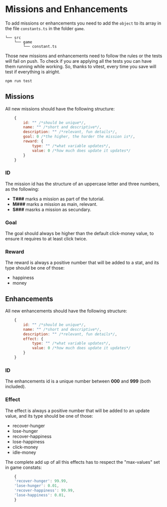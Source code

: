 # Missions and Enhancements

To add missions or enhancements you need to add the `object` to its array in the file `constants.ts` in the folder `game`.

```
└── src
    └── game
        └── constant.ts
```

Those new missions and enhancements need to follow the rules or the tests will fail on push. To check if you are applying all the tests you can have them running while working. So, thanks to vitest, every time you save will test if everything is alright.

```sh
npm run test
```

## Missions

All new missions should have the following structure:
```js
    {
        id: "" /*should be unique*/,
        name: "" /*short and descriptive*/,
        description: "" /*relevant, fun details*/,
        goal: 0 /*the higher, the harder the mission is*/,
        reward: {
            type: "" /*what variable updates*/,
            value: 0 /*how much does update it updates*/
        }
    }
```
### ID

The mission id has the structure of an uppercase letter and three numbers, as the following:
- **T###** marks a mission as part of the tutorial.
- **M###** marks a mission as main, relevant.
- **S###** masrks a mission as secundary.

### Goal

The goal should always be higher than the default click-money value, to ensure it requires to at least click twice.

### Reward
The reward is always a positive number that will be added to a stat, and its type should be one of those:
- happiness
- money

## Enhancements

All new enhancements should have the following structure:
```js
    {
        id: "" /*should be unique*/,
        name: "" /*short and descriptive*/,
        description: "" /*relevant, fun details*/,
        effect: {
            type: "" /*what variable updates*/,
            value: 0 /*how much does update it updates*/
        }
    }
```
### ID

The enhancements id is a unique number between **000** and **999** (both included).

### Effect
The effect is always a positive number that will be added to an update value, and its type should be one of those:
- recover-hunger
- lose-hunger
- recover-happiness
- lose-happiness
- click-money
- idle-money

The complete add up of all this effects has to respect the "max-values" set in game constats:

```js
    {
    'recover-hunger': 99.99,
    'lose-hunger': 0.01,
    'recover-happiness': 99.99,
    'lose-happiness': 0.01,
    }
```

